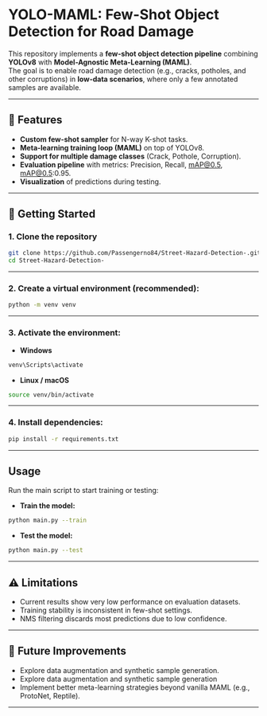 # YOLO-MAML: Few-Shot Object Detection for Road Damage

This repository implements a **few-shot object detection pipeline** combining **YOLOv8** with **Model-Agnostic Meta-Learning (MAML)**.  
The goal is to enable road damage detection (e.g., cracks, potholes, and other corruptions) in **low-data scenarios**, where only a few annotated samples are available.

---

## 📌 Features
- **Custom few-shot sampler** for N-way K-shot tasks.
- **Meta-learning training loop (MAML)** on top of YOLOv8.
- **Support for multiple damage classes** (Crack, Pothole, Corruption).
- **Evaluation pipeline** with metrics: Precision, Recall, mAP@0.5, mAP@0.5:0.95.
- **Visualization** of predictions during testing.

---

## 🚀 Getting Started

### 1. Clone the repository
```bash
git clone https://github.com/Passengerno84/Street-Hazard-Detection-.git
cd Street-Hazard-Detection-
```

---
 
### 2. Create a virtual environment (recommended):
```bash
python -m venv venv
```

---

### 3. Activate the environment:
- **Windows**
```bash
venv\Scripts\activate 
```

- **Linux / macOS**
```bash
source venv/bin/activate 
```

---

### 4. Install dependencies:
```bash
pip install -r requirements.txt 
```

---

## Usage

Run the main script to start training or testing:

- **Train the model:**
```bash
python main.py --train
```

- **Test the model:**
```bash
python main.py --test
```

---

## ⚠️ Limitations
- Current results show very low performance on evaluation datasets.
- Training stability is inconsistent in few-shot settings.
- NMS filtering discards most predictions due to low confidence.

---

## 🔮 Future Improvements
- Explore data augmentation and synthetic sample generation.
- Explore data augmentation and synthetic sample generation
- Implement better meta-learning strategies beyond vanilla MAML (e.g., ProtoNet, Reptile).

---

